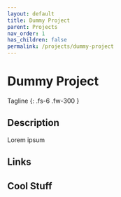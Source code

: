 ```yaml
---
layout: default
title: Dummy Project
parent: Projects
nav_order: 1
has_children: false
permalink: /projects/dummy-project
---
```


# Dummy Project

Tagline
{: .fs-6 .fw-300 }

## Description
Lorem ipsum

## Links

## Cool Stuff
